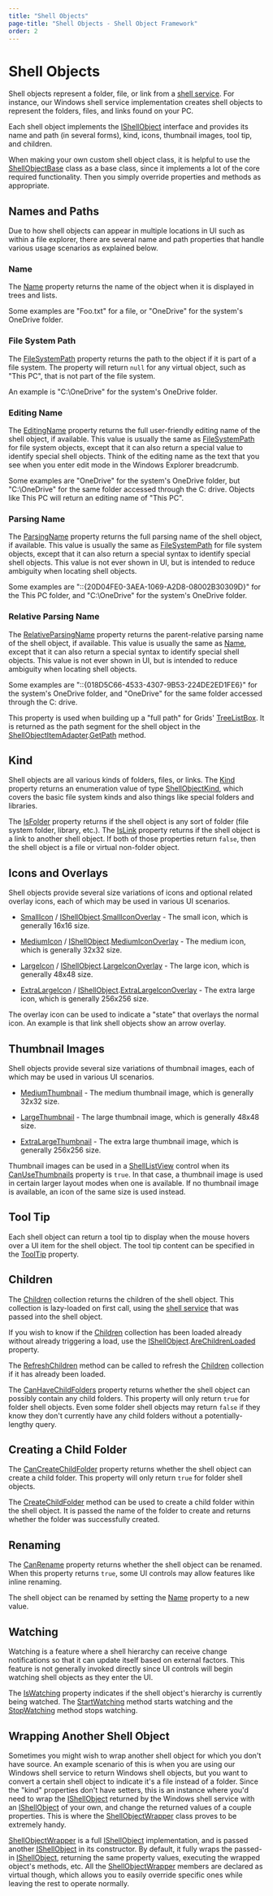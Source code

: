```yaml
---
title: "Shell Objects"
page-title: "Shell Objects - Shell Object Framework"
order: 2
---
```

# Shell Objects

Shell objects represent a folder, file, or link from a [shell service](shell-services.md).  For instance, our Windows shell service implementation creates shell objects to represent the folders, files, and links found on your PC.

Each shell object implements the [IShellObject](xref:ActiproSoftware.Shell.IShellObject) interface and provides its name and path (in several forms), kind, icons, thumbnail images, tool tip, and children.

When making your own custom shell object class, it is helpful to use the [ShellObjectBase](xref:ActiproSoftware.Shell.ShellObjectBase) class as a base class, since it implements a lot of the core required functionality.  Then you simply override properties and methods as appropriate.

## Names and Paths

Due to how shell objects can appear in multiple locations in UI such as within a file explorer, there are several name and path properties that handle various usage scenarios as explained below.

### Name

The [Name](xref:ActiproSoftware.Shell.IShellObject.Name) property returns the name of the object when it is displayed in trees and lists.

Some examples are "Foo.txt" for a file, or "OneDrive" for the system's OneDrive folder.

### File System Path

The [FileSystemPath](xref:ActiproSoftware.Shell.IShellObject.FileSystemPath) property returns the path to the object if it is part of a file system.  The property will return `null` for any virtual object, such as "This PC", that is not part of the file system.

An example is "C:\\OneDrive" for the system's OneDrive folder.

### Editing Name

The [EditingName](xref:ActiproSoftware.Shell.IShellObject.EditingName) property returns the full user-friendly editing name of the shell object, if available.  This value is usually the same as [FileSystemPath](xref:ActiproSoftware.Shell.IShellObject.FileSystemPath) for file system objects, except that it can also return a special value to identify special shell objects.  Think of the editing name as the text that you see when you enter edit mode in the Windows Explorer breadcrumb.

Some examples are "OneDrive" for the system's OneDrive folder, but "C:\\OneDrive" for the same folder accessed through the C: drive.  Objects like This PC will return an editing name of "This PC".

### Parsing Name

The [ParsingName](xref:ActiproSoftware.Shell.IShellObject.ParsingName) property returns the full parsing name of the shell object, if available.  This value is usually the same as [FileSystemPath](xref:ActiproSoftware.Shell.IShellObject.FileSystemPath) for file system objects, except that it can also return a special syntax to identify special shell objects.  This value is not ever shown in UI, but is intended to reduce ambiguity when locating shell objects.

Some examples are "::\{20D04FE0-3AEA-1069-A2D8-08002B30309D}" for the This PC folder, and "C:\\OneDrive" for the system's OneDrive folder.

### Relative Parsing Name

The [RelativeParsingName](xref:ActiproSoftware.Shell.IShellObject.RelativeParsingName) property returns the parent-relative parsing name of the shell object, if available.  This value is usually the same as [Name](xref:ActiproSoftware.Shell.IShellObject.Name), except that it can also return a special syntax to identify special shell objects.  This value is not ever shown in UI, but is intended to reduce ambiguity when locating shell objects.

Some examples are "::\{018D5C66-4533-4307-9B53-224DE2ED1FE6}" for the system's OneDrive folder, and "OneDrive" for the same folder accessed through the C: drive.

This property is used when building up a "full path" for Grids' [TreeListBox](xref:@ActiproUIRoot.Controls.Grids.TreeListBox).  It is returned as the path segment for the shell object in the [ShellObjectItemAdapter](xref:@ActiproUIRoot.Controls.Shell.ShellObjectItemAdapter).[GetPath](xref:@ActiproUIRoot.Controls.Shell.ShellObjectItemAdapter.GetPath*) method.

## Kind

Shell objects are all various kinds of folders, files, or links.  The [Kind](xref:ActiproSoftware.Shell.IShellObject.Kind) property returns an enumeration value of type [ShellObjectKind](xref:ActiproSoftware.Shell.ShellObjectKind), which covers the basic file system kinds and also things like special folders and libraries.

The [IsFolder](xref:ActiproSoftware.Shell.IShellObject.IsFolder) property returns if the shell object is any sort of folder (file system folder, library, etc.).  The [IsLink](xref:ActiproSoftware.Shell.IShellObject.IsLink) property returns if the shell object is a link to another shell object.  If both of those properties return `false`, then the shell object is a file or virtual non-folder object.

## Icons and Overlays

Shell objects provide several size variations of icons and optional related overlay icons, each of which may be used in various UI scenarios.

- [SmallIcon](xref:ActiproSoftware.Shell.IShellObject.SmallIcon) / [IShellObject](xref:ActiproSoftware.Shell.IShellObject).[SmallIconOverlay](xref:ActiproSoftware.Shell.IShellObject.SmallIconOverlay) - The small icon, which is generally 16x16 size.

- [MediumIcon](xref:ActiproSoftware.Shell.IShellObject.MediumIcon) / [IShellObject](xref:ActiproSoftware.Shell.IShellObject).[MediumIconOverlay](xref:ActiproSoftware.Shell.IShellObject.MediumIconOverlay) - The medium icon, which is generally 32x32 size.

- [LargeIcon](xref:ActiproSoftware.Shell.IShellObject.LargeIcon) / [IShellObject](xref:ActiproSoftware.Shell.IShellObject).[LargeIconOverlay](xref:ActiproSoftware.Shell.IShellObject.LargeIconOverlay) - The large icon, which is generally 48x48 size.

- [ExtraLargeIcon](xref:ActiproSoftware.Shell.IShellObject.ExtraLargeIcon) / [IShellObject](xref:ActiproSoftware.Shell.IShellObject).[ExtraLargeIconOverlay](xref:ActiproSoftware.Shell.IShellObject.ExtraLargeIconOverlay) - The extra large icon, which is generally 256x256 size.

The overlay icon can be used to indicate a "state" that overlays the normal icon.  An example is that link shell objects show an arrow overlay.

## Thumbnail Images

Shell objects provide several size variations of thumbnail images, each of which may be used in various UI scenarios.

- [MediumThumbnail](xref:ActiproSoftware.Shell.IShellObject.MediumThumbnail) - The medium thumbnail image, which is generally 32x32 size.

- [LargeThumbnail](xref:ActiproSoftware.Shell.IShellObject.LargeThumbnail) - The large thumbnail image, which is generally 48x48 size.

- [ExtraLargeThumbnail](xref:ActiproSoftware.Shell.IShellObject.ExtraLargeThumbnail) - The extra large thumbnail image, which is generally 256x256 size.

Thumbnail images can be used in a [ShellListView](../shelllistview.md) control when its [CanUseThumbnails](xref:@ActiproUIRoot.Controls.Shell.ShellListView.CanUseThumbnails) property is `true`.  In that case, a thumbnail image is used in certain larger layout modes when one is available.  If no thumbnail image is available, an icon of the same size is used instead.

## Tool Tip

Each shell object can return a tool tip to display when the mouse hovers over a UI item for the shell object.  The tool tip content can be specified in the [ToolTip](xref:ActiproSoftware.Shell.IShellObject.ToolTip) property.

## Children

The [Children](xref:ActiproSoftware.Shell.IShellObject.Children) collection returns the children of the shell object.  This collection is lazy-loaded on first call, using the [shell service](shell-services.md) that was passed into the shell object.

If you wish to know if the [Children](xref:ActiproSoftware.Shell.IShellObject.Children) collection has been loaded already without already triggering a load, use the [IShellObject](xref:ActiproSoftware.Shell.IShellObject).[AreChildrenLoaded](xref:ActiproSoftware.Shell.IShellObject.AreChildrenLoaded) property.

The [RefreshChildren](xref:ActiproSoftware.Shell.IShellObject.RefreshChildren*) method can be called to refresh the [Children](xref:ActiproSoftware.Shell.IShellObject.Children) collection if it has already been loaded.

The [CanHaveChildFolders](xref:ActiproSoftware.Shell.IShellObject.CanHaveChildFolders) property returns whether the shell object can possibly contain any child folders.  This property will only return `true` for folder shell objects.  Even some folder shell objects may return `false` if they know they don't currently have any child folders without a potentially-lengthy query.

## Creating a Child Folder

The [CanCreateChildFolder](xref:ActiproSoftware.Shell.IShellObject.CanCreateChildFolder) property returns whether the shell object can create a child folder.  This property will only return `true` for folder shell objects.

The [CreateChildFolder](xref:ActiproSoftware.Shell.IShellObject.CreateChildFolder*) method can be used to create a child folder within the shell object.  It is passed the name of the folder to create and returns whether the folder was successfully created.

## Renaming

The [CanRename](xref:ActiproSoftware.Shell.IShellObject.CanRename) property returns whether the shell object can be renamed.  When this property returns `true`, some UI controls may allow features like inline renaming.

The shell object can be renamed by setting the [Name](xref:ActiproSoftware.Shell.IShellObject.Name) property to a new value.

## Watching

Watching is a feature where a shell hierarchy can receive change notifications so that it can update itself based on external factors.  This feature is not generally invoked directly since UI controls will begin watching shell objects as they enter the UI.

The [IsWatching](xref:ActiproSoftware.Shell.IShellObject.IsWatching) property indicates if the shell object's hierarchy is currently being watched.  The [StartWatching](xref:ActiproSoftware.Shell.IShellObject.StartWatching*) method starts watching and the [StopWatching](xref:ActiproSoftware.Shell.IShellObject.StopWatching*) method stops watching.

## Wrapping Another Shell Object

Sometimes you might wish to wrap another shell object for which you don't have source.  An example scenario of this is when you are using our Windows shell service to return Windows shell objects, but you want to convert a certain shell object to indicate it's a file instead of a folder.  Since the "kind" properties don't have setters, this is an instance where you'd need to wrap the [IShellObject](xref:ActiproSoftware.Shell.IShellObject) returned by the Windows shell service with an [IShellObject](xref:ActiproSoftware.Shell.IShellObject) of your own, and change the returned values of a couple properties.  This is where the [ShellObjectWrapper](xref:ActiproSoftware.Shell.ShellObjectWrapper) class proves to be extremely handy.

[ShellObjectWrapper](xref:ActiproSoftware.Shell.ShellObjectWrapper) is a full [IShellObject](xref:ActiproSoftware.Shell.IShellObject) implementation, and is passed another [IShellObject](xref:ActiproSoftware.Shell.IShellObject) in its constructor.  By default, it fully wraps the passed-in [IShellObject](xref:ActiproSoftware.Shell.IShellObject), returning the same property values, executing the wrapped object's methods, etc.  All the [ShellObjectWrapper](xref:ActiproSoftware.Shell.ShellObjectWrapper) members are declared as virtual though, which allows you to easily override specific ones while leaving the rest to operate normally.
